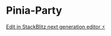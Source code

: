 # Pinia-Party

[Edit in StackBlitz next generation editor ⚡️](https://stackblitz.com/~/github.com/alexzhaohong/Pinia-Party)